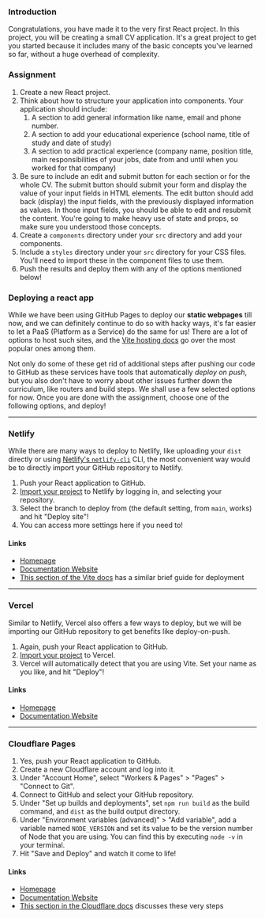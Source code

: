### Introduction

Congratulations, you have made it to the very first React project. In this project, you will be creating a small CV application. It's a great project to get you started because it includes many of the basic concepts you've learned so far, without a huge overhead of complexity.

### Assignment

<div class="lesson-content__panel" markdown="1">

1.  Create a new React project.
2.  Think about how to structure your application into components. Your application should include:
    1.  A section to add general information like name, email and phone number.
    2.  A section to add your educational experience (school name, title of study and date of study)
    3.  A section to add practical experience (company name, position title, main responsibilities of your jobs, date from and until when you worked for that company)
3.  Be sure to include an edit and submit button for each section or for the whole CV. The submit button should submit your form and display the value of your input fields in HTML elements. The edit button should add back (display) the input fields, with the previously displayed information as values. In those input fields, you should be able to edit and resubmit the content. You're going to make heavy use of state and props, so make sure you understood those concepts.
4.  Create a `components` directory under your `src` directory and add your components.
5.  Include a `styles` directory under your `src` directory for your CSS files. You'll need to import these in the component files to use them.
6.  Push the results and deploy them with any of the options mentioned below!

</div>

### Deploying a react app

While we have been using GitHub Pages to deploy our **static webpages** till now, and we can definitely continue to do so with hacky ways, it's far easier to let a PaaS (Platform as a Service) do the same for us! There are a lot of options to host such sites, and the [Vite hosting docs](https://vitejs.dev/guide/static-deploy.html) go over the most popular ones among them.

Not only do some of these get rid of additional steps after pushing our code to GitHub as these services have tools that automatically _deploy on push_, but you also don't have to worry about other issues further down the curriculum, like routers and build steps. We shall use a few selected options for now. Once you are done with the assignment, choose one of the following options, and deploy!

---

### Netlify

While there are many ways to deploy to Netlify, like uploading your `dist` directly or using [Netlify's `netlify-cli`](https://docs.netlify.com/cli/get-started/) CLI, the most convenient way would be to directly import your GitHub repository to Netlify.

1.  Push your React application to GitHub.
2.  [Import your project](https://app.netlify.com/start) to Netlify by logging in, and selecting your repository.
3.  Select the branch to deploy from (the default setting, from `main`, works) and hit "Deploy site"!
4.  You can access more settings here if you need to!

#### Links

- [Homepage](https://www.netlify.com/)
- [Documentation Website](https://docs.netlify.com/)
- [This section of the Vite docs](https://vitejs.dev/guide/static-deploy.html#netlify-with-git) has a similar brief guide for deployment

---

### Vercel

Similar to Netlify, Vercel also offers a few ways to deploy, but we will be importing our GitHub repository to get benefits like deploy-on-push.

1.  Again, push your React application to GitHub.
2.  [Import your project](https://vercel.com/new) to Vercel.
3.  Vercel will automatically detect that you are using Vite. Set your name as you like, and hit "Deploy"!

#### Links

- [Homepage](https://www.vercel.com/)
- [Documentation Website](https://www.vercel.com/docs)

---

### Cloudflare Pages

1.  Yes, push your React application to GitHub.
2.  Create a new Cloudflare account and log into it.
3.  Under "Account Home", select "Workers & Pages" > "Pages" > "Connect to Git".
4.  Connect to GitHub and select your GitHub repository.
5.  Under "Set up builds and deployments", set `npm run build` as the build command, and `dist` as the build output directory.
6.  Under "Environment variables (advanced)" > "Add variable", add a variable named `NODE_VERSION` and set its value to be the version number of Node that you are using. You can find this by executing `node -v` in your terminal.
7.  Hit "Save and Deploy" and watch it come to life!

#### Links

- [Homepage](https://pages.cloudflare.com/)
- [Documentation Website](https://developers.cloudflare.com/pages)
- [This section in the Cloudflare docs](https://developers.cloudflare.com/pages/framework-guides/deploy-a-vite3-project/) discusses these very steps